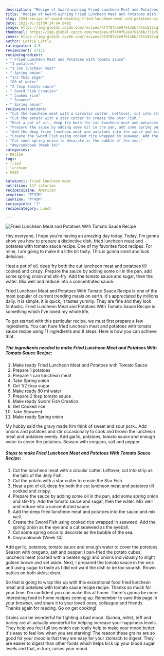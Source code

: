 ```yaml
---
description: "Recipe of Award-winning Fried Luncheon Meat and Potatoes With Tomato Sauce Recipe"
title: "Recipe of Award-winning Fried Luncheon Meat and Potatoes With Tomato Sauce Recipe"
slug: 2554-recipe-of-award-winning-fried-luncheon-meat-and-potatoes-with-tomato-sauce-recipe
date: 2022-01-31T00:14:04.948Z
image: https://img-global.cpcdn.com/recipes/df4f0fb2e97613bb/751x532cq70/fried-luncheon-meat-and-potatoes-with-tomato-sauce-recipe-recipe-main-photo.jpg
thumbnail: https://img-global.cpcdn.com/recipes/df4f0fb2e97613bb/751x532cq70/fried-luncheon-meat-and-potatoes-with-tomato-sauce-recipe-recipe-main-photo.jpg
cover: https://img-global.cpcdn.com/recipes/df4f0fb2e97613bb/751x532cq70/fried-luncheon-meat-and-potatoes-with-tomato-sauce-recipe-recipe-main-photo.jpg
author: Lettie Little
ratingvalue: 4.5
reviewcount: 17135
recipeingredient:
- " Fried Luncheon Meat and Potatoes with Tomato Sauce"
- "1 potatoes"
- "1 can luncheon meat"
- " Spring onion"
- "1/2 tbsp sugar"
- "80 ml water"
- "2 tbsp tomato sauce"
- " Sword Fish Creation"
- " Cooked rice"
- " Seaweed"
- " Spring onion"
recipeinstructions:
- "Cut the luncheon meat with a circular cutter. Leftover, cut into strip as the tails of the Jelly Fish."
- "Cut the potato with a star cutter to create the Star Fish."
- "Heat a pot of oil, deep fry both the cut luncheon meat and potatoes till cooked and crispy."
- "Prepare the sauce by adding some oil in the pan, add some spring onion and stir-fry. Add the tomato sauce and sugar, then the water. Mix well and reduce into a concentrated sauce."
- "Add the deep fried luncheon meat and potatoes into the sauce and mix well."
- "Create the Sword Fish using cooked rice wrapped in seaweed. Add the spring onion as the eye and a cut seaweed as the eyeball."
- "Cut some spring onion to decorate as the bubble of the sea."
- "#mycookbook (Week 14)"
categories:
- Recipe
tags:
- fried
- luncheon
- meat

katakunci: fried luncheon meat 
nutrition: 117 calories
recipecuisine: American
preptime: "PT37M"
cooktime: "PT45M"
recipeyield: "1"
recipecategory: Lunch

---
```



![Fried Luncheon Meat and Potatoes With Tomato Sauce Recipe](https://img-global.cpcdn.com/recipes/df4f0fb2e97613bb/751x532cq70/fried-luncheon-meat-and-potatoes-with-tomato-sauce-recipe-recipe-main-photo.jpg)

Hey everyone, I hope you're having an amazing day today. Today, I'm gonna show you how to prepare a distinctive dish, fried luncheon meat and potatoes with tomato sauce recipe. One of my favorites food recipes. For mine, I am going to make it a little bit tasty. This is gonna smell and look delicious.

Heat a pot of oil, deep fry both the cut luncheon meat and potatoes till cooked and crispy. Prepare the sauce by adding some oil in the pan, add some spring onion and stir-fry. Add the tomato sauce and sugar, then the water. Mix well and reduce into a concentrated sauce.

Fried Luncheon Meat and Potatoes With Tomato Sauce Recipe is one of the most popular of current trending meals on earth. It's appreciated by millions daily. It is simple, it is quick, it tastes yummy. They are fine and they look fantastic. Fried Luncheon Meat and Potatoes With Tomato Sauce Recipe is something which I've loved my whole life.


To get started with this particular recipe, we must first prepare a few ingredients. You can have fried luncheon meat and potatoes with tomato sauce recipe using 11 ingredients and 8 steps. Here is how you can achieve that.

<!--inarticleads1-->

##### The ingredients needed to make Fried Luncheon Meat and Potatoes With Tomato Sauce Recipe:

1. Make ready  Fried Luncheon Meat and Potatoes with Tomato Sauce
1. Prepare 1 potatoes
1. Prepare 1 can luncheon meat
1. Take  Spring onion
1. Get 1/2 tbsp sugar
1. Make ready 80 ml water
1. Prepare 2 tbsp tomato sauce
1. Make ready  Sword Fish Creation
1. Get  Cooked rice
1. Take  Seaweed
1. Make ready  Spring onion


My hubby said the gravy made him think of sweet and sour pork.. Add onions and potatoes and stir occasionally to cook and brown the luncheon meat and potatoes evenly. Add garlic, potatoes, tomato sauce and enough water to cover the potatoes. Season with oregano, salt and pepper. 

<!--inarticleads2-->

##### Steps to make Fried Luncheon Meat and Potatoes With Tomato Sauce Recipe:

1. Cut the luncheon meat with a circular cutter. Leftover, cut into strip as the tails of the Jelly Fish.
1. Cut the potato with a star cutter to create the Star Fish.
1. Heat a pot of oil, deep fry both the cut luncheon meat and potatoes till cooked and crispy.
1. Prepare the sauce by adding some oil in the pan, add some spring onion and stir-fry. Add the tomato sauce and sugar, then the water. Mix well and reduce into a concentrated sauce.
1. Add the deep fried luncheon meat and potatoes into the sauce and mix well.
1. Create the Sword Fish using cooked rice wrapped in seaweed. Add the spring onion as the eye and a cut seaweed as the eyeball.
1. Cut some spring onion to decorate as the bubble of the sea.
1. #mycookbook (Week 14)


Add garlic, potatoes, tomato sauce and enough water to cover the potatoes. Season with oregano, salt and pepper. I pan-fried the potato cubes, luncheon meat (coated with a beaten egg) and onions individually to slight golden brown and set aside. Next, I prepared the tomato sauce in the wok and using sugar to taste as I did not want the dish to be too sourish. Brown patties on both sides; drain. 

So that is going to wrap this up with this exceptional food fried luncheon meat and potatoes with tomato sauce recipe recipe. Thanks so much for your time. I'm confident you can make this at home. There's gonna be more interesting food in home recipes coming up. Remember to save this page in your browser, and share it to your loved ones, colleague and friends. Thanks again for reading. Go on get cooking!

Grains can be wonderful for fighting a bad mood. Quinoa, millet, teff and barley are all actually wonderful for helping increase your happiness levels. They help you feel full too which can really help to make your mood better. It's easy to feel low when you are starving! The reason these grains are so good for your mood is that they are easy for your stomach to digest. They are easier to digest than other foods which helps kick up your blood sugar levels and that, in turn, raises your mood.

